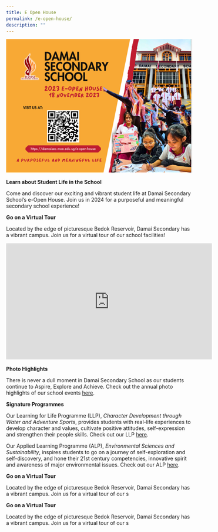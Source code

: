 ```yaml
---
title: E Open House
permalink: /e-open-house/
description: ""
---
```

![](/images/E%20Open%20House/2023/motd2023.png)

**Learn about Student Life in the School**

Come and discover our exciting and vibrant student life at Damai Secondary School’s e-Open House. Join us in 2024 for a purposeful and meaningful secondary school experience!

**Go on a Virtual Tour**

Located by the edge of picturesque Bedok Reservoir, Damai Secondary has a vibrant campus. Join us for a virtual tour of our school facilities!

<iframe allowfullscreen="" allow="accelerometer; autoplay; clipboard-write; encrypted-media; gyroscope; picture-in-picture; web-share" frameborder="0" title="YouTube video player" src="https://www.youtube.com/embed/zSzRqhXYTYA?si=HcY7e3rgQN-t4wZf" height="315" width="560"></iframe>

**Photo Highlights**

There is never a dull moment in Damai Secondary School as our students continue to Aspire, Explore and Achieve. Check out the annual photo highlights of our school events <a href="https://www.damaisec.moe.edu.sg/information/news-and-events/2023/" target="_blank" rel="noopener">here</a>.

**Signature Programmes**

Our Learning for Life Programme (LLP), <i>Character Development through Water and Adventure Sports</i>, provides students with real-life experiences to develop character and values, cultivate positive attitudes, self-expression and strengthen their people skills. Check out our LLP <a href="https://www.damaisec.moe.edu.sg/our-curriculum/learning-for-life-programme-character-development-through-water-and-adventure-sports/" target="_blank" rel="noopener">here</a>.

Our Applied Learning Programme (ALP), <i>Environmental Sciences and Sustainability</i>, inspires students to go on a journey of self-exploration and self-discovery, and hone their 21st century competencies, innovative spirit and awareness of major environmental issues. Check out our ALP <a href="https://www.damaisec.moe.edu.sg/our-curriculum/applied-learning-programme-environmental-sciences-and-sustainability" target="_blank" rel="noopener">here</a>.


**Go on a Virtual Tour**

Located by the edge of picturesque Bedok Reservoir, Damai Secondary has a vibrant campus. Join us for a virtual tour of our s

**Go on a Virtual Tour**

Located by the edge of picturesque Bedok Reservoir, Damai Secondary has a vibrant campus. Join us for a virtual tour of our s
